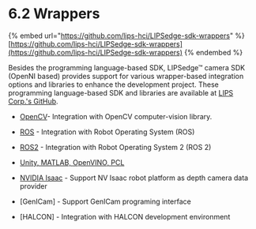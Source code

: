 # 6.2 Wrappers

{% embed url="https://github.com/lips-hci/LIPSedge-sdk-wrappers" %}
[https://github.com/lips-hci/LIPSedge-sdk-wrappers](https://github.com/lips-hci/LIPSedge-sdk-wrappers)
{% endembed %}

Besides the programming language-based SDK, LIPSedge™ camera SDK (OpenNI based) provides support for various wrapper-based integration options and libraries to enhance the development project. These programming language-based SDK and libraries are available at [LIPS Corp.'s GitHub](https://github.com/lips-hci/ae400-realsense-sdk/tree/master/wrappers).

* [OpenCV](https://github.com/lips-hci/LIPSedge-sdk-wrappers/tree/main/opencv)- Integration with OpenCV computer-vision library.
* &#x20;[ROS](https://github.com/lips-hci/LIPSedge-ros) - Integration with Robot Operating System (ROS)
* &#x20;[ROS2](https://github.com/lips-hci/LIPSedge-ros2) - Integration with Robot Operating System 2 (ROS 2)
* [Unity, ](https://github.com/lips-hci/ae400-realsense-sdk/tree/master/wrappers)[MATLAB, ](https://github.com/lips-hci/ae400-realsense-sdk/tree/master/wrappers)[OpenVINO](https://github.com/lips-hci/ae400-realsense-sdk/tree/master/wrappers)[, PCL](https://github.com/lips-hci/ae400-realsense-sdk/tree/master/wrappers)
*   &#x20;[NVIDIA Isaac](https://github.com/lips-hci/stereo\_ae400) - Support NV Isaac robot platform as depth camera data provider





* \[GenICam] - Support GenICam programing interface
* \[HALCON] - Integration with HALCON development environment
